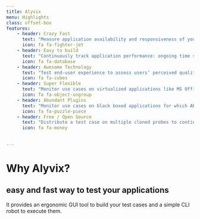 ```yaml
---
title: Alyvix 
menu: Highlights
class: offset-box
features:
	- header: Crazy Fast
	  text: "Measure application availability and responsiveness of your business-critical applications, no matter if they are connected through the Internet or not. Examples can be desktop, web and emulated mobile applications"
	  icon: fa fa-fighter-jet
    - header: Easy to build
      text: "Continuously track application performance: ongoing time series charts highlight latency spiked and downtimes. Reports keep you up-to-date about critical events"
      icon: fa fa-database
    - header: Awesome Technology
      text: "Test end-user experience to assess users’ perceived quality of your internal and external IT services, e.g. to quantify the time your employees waste waiting for application responses"
      icon: fa fa-cubes
    - header: Super Flexible
      text: "Monitor use cases on virtualized applications like MS Office Suite, MS Dynamics AX, CRM and NAV, SAP clients and NetWeaver through RDP, VMWare clients, RDWebAccess, Citrix, etc"
      icon: fa fa-object-ungroup
    - header: Abundant Plugins
      text: "Monitor use cases on black boxed applications for which APIs are not available or on applications that are built with unknown technologies"
      icon: fa fa-puzzle-piece
    - header: Free / Open Source
      text: "Distribute a test case on multiple cloned probes to continuously monitor the same test case from different locations on the network"
      icon: fa fa-money
           
    
---
```


# Why Alyvix?
## **easy and fast way to test your applications**

It provides an ergonomic GUI tool to build your test cases and a simple CLI robot to execute them.
